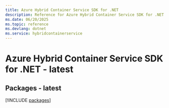```yaml
---
title: Azure Hybrid Container Service SDK for .NET
description: Reference for Azure Hybrid Container Service SDK for .NET
ms.date: 06/20/2025
ms.topic: reference
ms.devlang: dotnet
ms.service: hybridcontainerservice
---
```

# Azure Hybrid Container Service SDK for .NET - latest
## Packages - latest
[!INCLUDE [packages](hybrid-container-service-index.md)]